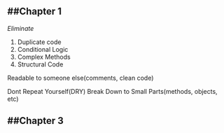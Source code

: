 ##Chapter 1
------
*Eliminate*
1. Duplicate code
2. Conditional Logic
3. Complex Methods
4. Structural Code

Readable to someone else(comments, clean code)

Dont Repeat Yourself(DRY)
Break Down to Small Parts(methods, objects, etc)


##Chapter 3
------

